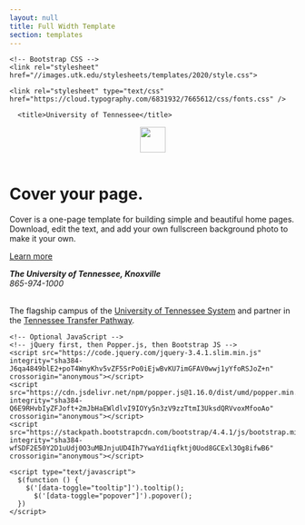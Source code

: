 ```yaml
---
layout: null
title: Full Width Template
section: templates
---
```

<html lang="en">
  <head>
    <!-- Required meta tags -->
    <meta charset="utf-8">
    <meta name="viewport" content="width=device-width, initial-scale=1, shrink-to-fit=no">

    <!-- Bootstrap CSS -->
    <link rel="stylesheet" href="//images.utk.edu/stylesheets/templates/2020/style.css">

    <link rel="stylesheet" type="text/css" href="https://cloud.typography.com/6831932/7665612/css/fonts.css" />

      <title>University of Tennessee</title>
  
  </head>
<body class="text-center" style="background-image: url(../../assets/i/template.jpg);background-repeat: no-repeat; background-size: cover;">
  <div class="cover-container d-flex w-100 h-100 p-3 mx-auto flex-column">
  <header class="masthead mb-auto">
    <div class="inner text-white">
      <nav class="nav nav-masthead justify-content-center">
        <a class="nav-link active" href="#"><img src="../../assets/i/bootstrap-outline.svg" width="45" height="45" alt=""></a>
      </nav>
    </div>
  </header>

  <main role="main" class="inner cover text-white">
    <h1 class="cover-heading">Cover your page.</h1>
    <p class="lead">Cover is a one-page template for building simple and beautiful home pages. Download, edit the text, and add your own fullscreen background photo to make it your own.</p>
    <p class="lead">
      <a href="#" class="btn btn-lg btn-light">Learn more</a>
    </p>
  </main>

  <footer class="mastfoot mt-auto text-white">
    <address>
      <p><strong>The University of Tennessee, Knoxville</strong><br>865-974-1000</p>
    </address>
    <p class="text-sm-center"><br>The flagship campus of the <a class="text-white" href="http://tennessee.edu/"> University of Tennessee System</a> and partner in the <a class="text-white" href="http://www.tntransferpathway.org/">Tennessee Transfer Pathway</a>.</p>
  </footer>
  </div>


    <!-- Optional JavaScript -->
    <!-- jQuery first, then Popper.js, then Bootstrap JS -->
    <script src="https://code.jquery.com/jquery-3.4.1.slim.min.js" integrity="sha384-J6qa4849blE2+poT4WnyKhv5vZF5SrPo0iEjwBvKU7imGFAV0wwj1yYfoRSJoZ+n" crossorigin="anonymous"></script>
    <script src="https://cdn.jsdelivr.net/npm/popper.js@1.16.0/dist/umd/popper.min.js" integrity="sha384-Q6E9RHvbIyZFJoft+2mJbHaEWldlvI9IOYy5n3zV9zzTtmI3UksdQRVvoxMfooAo" crossorigin="anonymous"></script>
    <script src="https://stackpath.bootstrapcdn.com/bootstrap/4.4.1/js/bootstrap.min.js" integrity="sha384-wfSDF2E50Y2D1uUdj0O3uMBJnjuUD4Ih7YwaYd1iqfktj0Uod8GCExl3Og8ifwB6" crossorigin="anonymous"></script>

    <script type="text/javascript">
      $(function () {
        $('[data-toggle="tooltip"]').tooltip();
          $('[data-toggle="popover"]').popover();
      })
    </script>
  </body>
</html>


